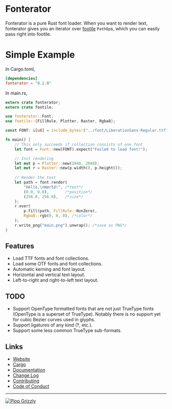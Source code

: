 # Fonterator
Fonterator is a pure Rust font loader.  When you want to render text, fonterator gives you an
iterator over [footile](https://crates.io/crates/footile) `PathOp`s, which you can easily pass
right into footile.

# Simple Example
In Cargo.toml,

```toml
[dependencies]
fonterator = "0.2.0"
```

In main.rs,
```rust
extern crate fonterator;
extern crate footile;

use fonterator::Font;
use footile::{FillRule, Plotter, Raster, Rgba8};

const FONT: &[u8] = include_bytes!("../font/LiberationSans-Regular.ttf");

fn main() {
    // This only succeeds if collection consists of one font
    let font = Font::new(FONT).expect("Failed to load font!");

    // Init rendering
    let mut p = Plotter::new(2048, 2048);
    let mut r = Raster::new(p.width(), p.height());
 
    // Render the text
    let path = font.render(
        "Héllö,\nWørłd!", /*text*/
        (0.0, 0.0),       /*position*/
        (256.0, 256.0),   /*size*/
    );
    r.over(
        p.fill(path, FillRule::NonZero),
        Rgba8::rgb(0, 0, 0), /*color*/
    );
    r.write_png("main.png").unwrap(); /*save as PNG*/
}
```

## Features
* Load TTF fonts and font collections.
* Load some OTF fonts and font collections.
* Automatic kerning and font layout.
* Horizontal and vertical text layout.
* Left-to-right and right-to-left text layout.

## TODO
* Support OpenType formatted fonts that are not just TrueType fonts (OpenType is
a superset of TrueType). Notably there is no support yet for cubic Bezier curves
used in glyphs.
* Support ligatures of any kind (‽, etc.).
* Support some less common TrueType sub-formats.

## Links
* [Website](https://free.plopgrizzly.com/fonterator)
* [Cargo](https://crates.io/crates/fonterator)
* [Documentation](https://docs.rs/fonterator)
* [Change Log](https://free.plopgrizzly.com/fonterator/changelog)
* [Contributing](https://plopgrizzly.com/contributing)
* [Code of Conduct](https://free.plopgrizzly.com/fonterator/codeofconduct)

---

[![Plop Grizzly](https://plopgrizzly.com/images/logo-bar.png)](https://plopgrizzly.com)